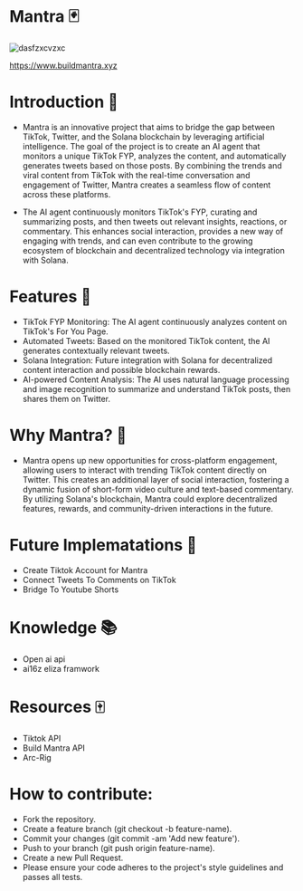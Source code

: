 # Mantra 🃏
![dasfzxcvzxc](https://github.com/user-attachments/assets/9e3dac08-372d-4abb-8c98-45e688833965)


https://www.buildmantra.xyz

# Introduction 🧵
- Mantra is an innovative project that aims to bridge the gap between TikTok, Twitter, and the Solana blockchain by leveraging artificial intelligence. The goal of the project is to create an AI agent that monitors a unique TikTok FYP, analyzes the content, and automatically generates tweets based on those posts. By combining the trends and viral content from TikTok with the real-time conversation and engagement of Twitter, Mantra creates a seamless flow of content across these platforms.

- The AI agent continuously monitors TikTok's FYP, curating and summarizing posts, and then tweets out relevant insights, reactions, or commentary. This enhances social interaction, provides a new way of engaging with trends, and can even contribute to the growing ecosystem of blockchain and decentralized technology via integration with Solana.

# Features 🧲
- TikTok FYP Monitoring: The AI agent continuously analyzes content on TikTok's For You Page.
- Automated Tweets: Based on the monitored TikTok content, the AI generates contextually relevant tweets.
- Solana Integration: Future integration with Solana for decentralized content interaction and possible blockchain rewards.
- AI-powered Content Analysis: The AI uses natural language processing and image recognition to summarize and understand TikTok posts, then shares them on Twitter.
  
# Why Mantra? 💭

- Mantra opens up new opportunities for cross-platform engagement, allowing users to interact with trending TikTok content directly on Twitter. This creates an additional layer of social interaction, fostering a dynamic fusion of short-form video culture and text-based commentary. By utilizing Solana's blockchain, Mantra could explore decentralized features, rewards, and community-driven interactions in the future.

# Future Implematations 🌠
- Create Tiktok Account for Mantra
- Connect Tweets To Comments on TikTok
- Bridge To Youtube Shorts

# Knowledge 📚
- Open ai api
- ai16z eliza framwork
  
# Resources 🀄
- Tiktok API
- Build Mantra API
- Arc-Rig

# How to contribute:
- Fork the repository.
- Create a feature branch (git checkout -b feature-name).
- Commit your changes (git commit -am 'Add new feature').
- Push to your branch (git push origin feature-name).
- Create a new Pull Request.
- Please ensure your code adheres to the project's style guidelines and passes all tests.
